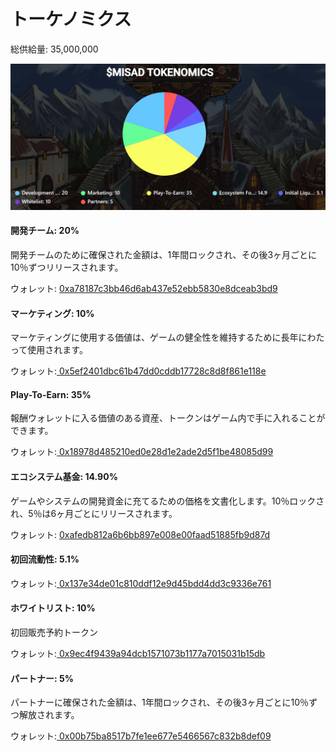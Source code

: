# トーケノミクス

総供給量: 35,000,000

![$MISAD トーケノミクス](<../.gitbook/assets/image (16).png>)

#### 開発チーム: 20%

開発チームのために確保された金額は、1年間ロックされ、その後3ヶ月ごとに10％ずつリリースされます。

ウォレット: [0xa78187c3bb46d6ab437e52ebb5830e8dceab3bd9](https://bscscan.com/token/0x9d61d53e16d61a34c008fbf80e0c4afb2586df91?a=0xa78187c3bb46d6ab437e52ebb5830e8dceab3bd9)

#### マーケティング: 10%

マーケティングに使用する価値は、ゲームの健全性を維持するために長年にわたって使用されます。

ウォレット:[ 0x5ef2401dbc61b47dd0cddb17728c8d8f861e118e](https://bscscan.com/token/0x9d61d53e16d61a34c008fbf80e0c4afb2586df91?a=0x5ef2401dbc61b47dd0cddb17728c8d8f861e118e)

#### Play-To-Earn: 35%

報酬ウォレットに入る価値のある資産、トークンはゲーム内で手に入れることができます。

ウォレット:[ 0x18978d485210ed0e28d1e2ade2d5f1be48085d99](https://bscscan.com/token/0x9d61d53e16d61a34c008fbf80e0c4afb2586df91?a=0x18978d485210ed0e28d1e2ade2d5f1be48085d99)

#### エコシステム基金: 14.90%

ゲームやシステムの開発資金に充てるための価格を文書化します。10％ロックされ、5％は6ヶ月ごとにリリースされます。

ウォレット: [0xafedb812a6b6bb897e008e00faad51885fb9d87d](https://bscscan.com/token/0x9d61d53e16d61a34c008fbf80e0c4afb2586df91?a=0xafedb812a6b6bb897e008e00faad51885fb9d87d)

#### 初回流動性: 5.1%

ウォレット:[ 0x137e34de01c810ddf12e9d45bdd4dd3c9336e761](https://bscscan.com/token/0x9d61d53e16d61a34c008fbf80e0c4afb2586df91?a=0x137e34de01c810ddf12e9d45bdd4dd3c9336e761)

#### ホワイトリスト: 10%

初回販売予約トークン

ウォレット:[ 0x9ec4f9439a94dcb1571073b1177a7015031b15db](https://bscscan.com/token/0x9d61d53e16d61a34c008fbf80e0c4afb2586df91?a=0x9ec4f9439a94dcb1571073b1177a7015031b15db)

#### パートナー: 5%

パートナーに確保された金額は、1年間ロックされ、その後3ヶ月ごとに10％ずつ解放されます。

ウォレット:[ 0x00b75ba8517b7fe1ee677e5466567c832b8def09](https://bscscan.com/token/0x9d61d53e16d61a34c008fbf80e0c4afb2586df91?a=0x00b75ba8517b7fe1ee677e5466567c832b8def09)









